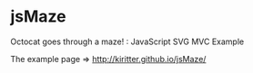 jsMaze
======

Octocat goes through a maze! : JavaScript SVG MVC Example

The example page => http://kiritter.github.io/jsMaze/

